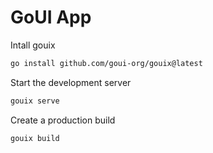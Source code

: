 # GoUI App

Intall gouix
```sh
go install github.com/goui-org/gouix@latest
```

Start the development server
```sh
gouix serve
```

Create a production build
```sh
gouix build
```
